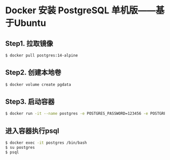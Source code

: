 # Docker 安装 PostgreSQL 单机版——基于Ubuntu

## Step1. 拉取镜像

```bash
$ docker pull postgres:14-alpine
```

## Step2. 创建本地卷

```bash
$ docker volume create pgdata
```

## Step3. 启动容器

```bash
$ docker run -it --name postgres -e POSTGRES_PASSWORD=123456 -e POSTGRES_USER=postgres -e TZ=Asia/Shanghai -e PGTZ=Asia/Shanghai -v pgdata:/var/lib/postgresql/data -p 5432:5432 postgres:13-alpine 
```

## 进入容器执行psql

```bash
$ docker exec -it postgres /bin/bash
$ su postgres
$ psql
```
